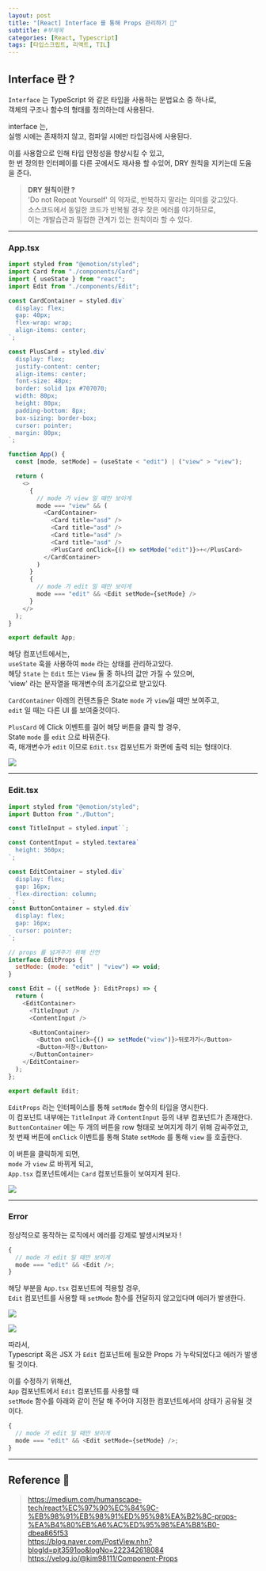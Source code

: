 ```yaml
---
layout: post
title: "[React] Interface 를 통해 Props 관리하기 💨"
subtitle: #부제목
categories: [React, Typescript]
tags: [타입스크립트, 리액트, TIL]
---
```


## Interface 란 ?

`Interface` 는 TypeScript 와 같은 타입을 사용하는 문법요소 중 하나로,<br>
객체의 구조나 함수의 형태를 정의하는데 사용된다.<br>

interface 는,<br>
실행 시에는 존재하지 않고, 컴파일 시에만 타입검사에 사용된다.<br>

이를 사용함으로 인해 타입 안정성을 향상시킬 수 있고,<br>
한 번 정의한 인터페이를 다른 곳에서도 재사용 할 수있어, DRY 원칙을 지키는데 도움을 준다.

> **DRY 원칙이란 ?**<br>
> 'Do not Repeat Yourself' 의 약자로, 반복하지 말라는 의미를 갖고있다.<br>
> 소스코드에서 동일한 코드가 반복될 경우 잦은 에러를 야기하므로,<br>
> 이는 개발습관과 밀접한 관계가 있는 원칙이라 할 수 있다.

---

### App.tsx

```javascript
import styled from "@emotion/styled";
import Card from "./components/Card";
import { useState } from "react";
import Edit from "./components/Edit";

const CardContainer = styled.div`
  display: flex;
  gap: 40px;
  flex-wrap: wrap;
  align-items: center;
`;

const PlusCard = styled.div`
  display: flex;
  justify-content: center;
  align-items: center;
  font-size: 48px;
  border: solid 1px #707070;
  width: 80px;
  height: 80px;
  padding-bottom: 8px;
  box-sizing: border-box;
  cursor: pointer;
  margin: 80px;
`;

function App() {
  const [mode, setMode] = (useState < "edit") | ("view" > "view");

  return (
    <>
      {
        // mode 가 view 일 때만 보이게
        mode === "view" && (
          <CardContainer>
            <Card title="asd" />
            <Card title="asd" />
            <Card title="asd" />
            <Card title="asd" />
            <PlusCard onClick={() => setMode("edit")}>+</PlusCard>
          </CardContainer>
        )
      }
      {
        // mode 가 edit 일 때만 보이게
        mode === "edit" && <Edit setMode={setMode} />
      }
    </>
  );
}

export default App;
```

해당 컴포넌트에서는,<br>
`useState` 훅을 사용하여 `mode` 라는 상태를 관리하고있다.<br>
해당 `State` 는 `Edit` 또는 `View` 둘 중 하나의 값만 가질 수 있으며,<br>
'view' 라는 문자열을 매개변수의 초기값으로 받고있다.<br>

`CardContainer` 아래의 컨텐츠들은 State `mode` 가 `view`일 때만 보여주고,<br>
`edit` 일 때는 다른 UI 를 보여줄것이다.<br>

`PlusCard` 에 Click 이벤트를 걸어 해당 버튼을 클릭 할 경우,<br>
State `mode` 를 `edit` 으로 바꿔준다.<br>
즉, 매개변수가 `edit` 이므로 `Edit.tsx` 컴포넌트가 화면에 출력 되는 형태이다.

![](https://blog.kakaocdn.net/dn/bDcfHY/btst6lmRHeQ/Rxz2K4tkQJ0EkBAdQ9uYEk/img.gif)

---

### Edit.tsx

```javascript
import styled from "@emotion/styled";
import Button from "./Button";

const TitleInput = styled.input``;

const ContentInput = styled.textarea`
  height: 360px;
`;

const EditContainer = styled.div`
  display: flex;
  gap: 16px;
  flex-direction: column;
`;
const ButtonContainer = styled.div`
  display: flex;
  gap: 16px;
  cursor: pointer;
`;

// props 를 넘겨주기 위해 선언
interface EditProps {
  setMode: (mode: "edit" | "view") => void;
}

const Edit = ({ setMode }: EditProps) => {
  return (
    <EditContainer>
      <TitleInput />
      <ContentInput />

      <ButtonContainer>
        <Button onClick={() => setMode("view")}>뒤로가기</Button>
        <Button>저장</Button>
      </ButtonContainer>
    </EditContainer>
  );
};

export default Edit;
```

`EditProps` 라는 인터페이스를 통해 `setMode` 함수의 타입을 명시한다.<br>
이 컴포넌트 내부에는 `TitleInput` 과 `ContentInput` 등의 내부 컴포넌트가 존재한다.<br>
`ButtonContainer` 에는 두 개의 버튼을 row 형태로 보여지게 하기 위해 감싸주었고,<br>
첫 번째 버튼에 `onClick` 이벤트를 통해 State `setMode` 를 통해 `view` 를 호출한다.<br>

이 버튼을 클릭하게 되면,<br>
`mode` 가 `view` 로 바뀌게 되고,<br>
`App.tsx` 컴포넌트에서는 `Card` 컴포넌트들이 보여지게 된다.

![](https://blog.kakaocdn.net/dn/bgGF4l/btstX4zSZEY/ePVjaKQorRIacxjkJTruk0/img.gif)

---

### Error

정상적으로 동작하는 로직에서 에러를 강제로 발생시켜보자 !<br>

```javascript
{
  // mode 가 edit 일 때만 보이게
  mode === "edit" && <Edit />;
}
```

해당 부분을 `App.tsx` 컴포넌트에 적용할 경우,<br>
`Edit` 컴포넌트를 사용할 때 `setMode` 함수를 전달하지 않고있다며 에러가 발생한다.

![](https://blog.kakaocdn.net/dn/bmuCrZ/btstX1wl2wP/c4uORqWn3gLDirU1M7jyFk/img.gif)

![](https://img1.daumcdn.net/thumb/R1280x0/?scode=mtistory2&fname=https%3A%2F%2Fblog.kakaocdn.net%2Fdn%2FbX2bBs%2FbtstX4s6s6e%2Fk4KSRYc2LIv8XjGaeZVpi1%2Fimg.png)

따라서,<br>
Typescript 혹은 JSX 가 `Edit` 컴포넌트에 필요한 Props 가 누락되었다고 에러가 발생될 것이다.<br>

이를 수정하기 위해선,<br>
`App` 컴포넌트에서 `Edit` 컴포넌트를 사용할 때<br>
`setMode` 함수를 아래와 같이 전달 해 주어야 지정한 컴포넌트에서의 상태가 공유될 것이다.

```javascript
{
  // mode 가 edit 일 때만 보이게
  mode === "edit" && <Edit setMode={setMode} />;
}
```

---

## Reference 🌊

> <https://medium.com/humanscape-tech/react%EC%97%90%EC%84%9C-%EB%98%91%EB%98%91%ED%95%98%EA%B2%8C-props-%EA%B4%80%EB%A6%AC%ED%95%98%EA%B8%B0-dbea865f53><br><https://blog.naver.com/PostView.nhn?blogId=pjt3591oo&logNo=222342618084><br><https://velog.io/@kim98111/Component-Props>
